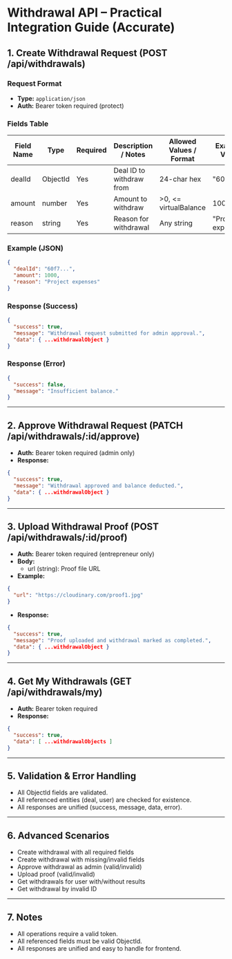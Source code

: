 # Withdrawal API – Practical Integration Guide (Accurate)

## 1. Create Withdrawal Request (POST /api/withdrawals)

### Request Format
- **Type:** `application/json`
- **Auth:** Bearer token required (protect)

### Fields Table
| Field Name   | Type      | Required | Description / Notes                                 | Allowed Values / Format         | Example Value           |
|--------------|-----------|----------|-----------------------------------------------------|-------------------------------|-------------------------|
| dealId       | ObjectId  | Yes      | Deal ID to withdraw from                           | 24-char hex                    | "60f7..."              |
| amount       | number    | Yes      | Amount to withdraw                                 | >0, <= virtualBalance          | 1000                    |
| reason       | string    | Yes      | Reason for withdrawal                              | Any string                     | "Project expenses"      |

### Example (JSON)
```json
{
  "dealId": "60f7...",
  "amount": 1000,
  "reason": "Project expenses"
}
```

### Response (Success)
```json
{
  "success": true,
  "message": "Withdrawal request submitted for admin approval.",
  "data": { ...withdrawalObject }
}
```

### Response (Error)
```json
{
  "success": false,
  "message": "Insufficient balance."
}
```

---

## 2. Approve Withdrawal Request (PATCH /api/withdrawals/:id/approve)
- **Auth:** Bearer token required (admin only)
- **Response:**
```json
{
  "success": true,
  "message": "Withdrawal approved and balance deducted.",
  "data": { ...withdrawalObject }
}
```

---

## 3. Upload Withdrawal Proof (POST /api/withdrawals/:id/proof)
- **Auth:** Bearer token required (entrepreneur only)
- **Body:**
  - url (string): Proof file URL
- **Example:**
```json
{
  "url": "https://cloudinary.com/proof1.jpg"
}
```
- **Response:**
```json
{
  "success": true,
  "message": "Proof uploaded and withdrawal marked as completed.",
  "data": { ...withdrawalObject }
}
```

---

## 4. Get My Withdrawals (GET /api/withdrawals/my)
- **Auth:** Bearer token required
- **Response:**
```json
{
  "success": true,
  "data": [ ...withdrawalObjects ]
}
```

---

## 5. Validation & Error Handling
- All ObjectId fields are validated.
- All referenced entities (deal, user) are checked for existence.
- All responses are unified (success, message, data, error).

---

## 6. Advanced Scenarios
- Create withdrawal with all required fields
- Create withdrawal with missing/invalid fields
- Approve withdrawal as admin (valid/invalid)
- Upload proof (valid/invalid)
- Get withdrawals for user with/without results
- Get withdrawal by invalid ID

---

## 7. Notes
- All operations require a valid token.
- All referenced fields must be valid ObjectId.
- All responses are unified and easy to handle for frontend. 